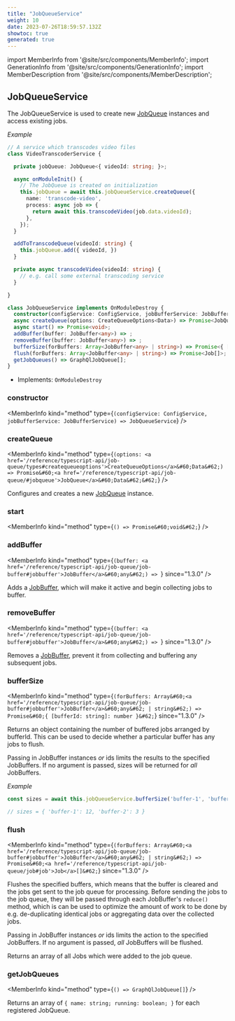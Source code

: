 ```yaml
---
title: "JobQueueService"
weight: 10
date: 2023-07-26T18:59:57.132Z
showtoc: true
generated: true
---
```

<!-- This file was generated from the Vendure source. Do not modify. Instead, re-run the "docs:build" script -->
import MemberInfo from '@site/src/components/MemberInfo';
import GenerationInfo from '@site/src/components/GenerationInfo';
import MemberDescription from '@site/src/components/MemberDescription';


## JobQueueService

<GenerationInfo sourceFile="packages/core/src/job-queue/job-queue.service.ts" sourceLine="48" packageName="@vendure/core" />

The JobQueueService is used to create new <a href='/reference/typescript-api/job-queue/#jobqueue'>JobQueue</a> instances and access
existing jobs.

*Example*

```ts
// A service which transcodes video files
class VideoTranscoderService {

  private jobQueue: JobQueue<{ videoId: string; }>;

  async onModuleInit() {
    // The JobQueue is created on initialization
    this.jobQueue = await this.jobQueueService.createQueue({
      name: 'transcode-video',
      process: async job => {
        return await this.transcodeVideo(job.data.videoId);
      },
    });
  }

  addToTranscodeQueue(videoId: string) {
    this.jobQueue.add({ videoId, })
  }

  private async transcodeVideo(videoId: string) {
    // e.g. call some external transcoding service
  }

}
```

```ts title="Signature"
class JobQueueService implements OnModuleDestroy {
  constructor(configService: ConfigService, jobBufferService: JobBufferService)
  async createQueue(options: CreateQueueOptions<Data>) => Promise<JobQueue<Data>>;
  async start() => Promise<void>;
  addBuffer(buffer: JobBuffer<any>) => ;
  removeBuffer(buffer: JobBuffer<any>) => ;
  bufferSize(forBuffers: Array<JobBuffer<any> | string>) => Promise<{ [bufferId: string]: number }>;
  flush(forBuffers: Array<JobBuffer<any> | string>) => Promise<Job[]>;
  getJobQueues() => GraphQlJobQueue[];
}
```
* Implements: <code>OnModuleDestroy</code>



<div className="members-wrapper">

### constructor

<MemberInfo kind="method" type={`(configService: ConfigService, jobBufferService: JobBufferService) => JobQueueService`}   />


### createQueue

<MemberInfo kind="method" type={`(options: <a href='/reference/typescript-api/job-queue/types#createqueueoptions'>CreateQueueOptions</a>&#60;Data&#62;) => Promise&#60;<a href='/reference/typescript-api/job-queue/#jobqueue'>JobQueue</a>&#60;Data&#62;&#62;`}   />

Configures and creates a new <a href='/reference/typescript-api/job-queue/#jobqueue'>JobQueue</a> instance.
### start

<MemberInfo kind="method" type={`() => Promise&#60;void&#62;`}   />


### addBuffer

<MemberInfo kind="method" type={`(buffer: <a href='/reference/typescript-api/job-queue/job-buffer#jobbuffer'>JobBuffer</a>&#60;any&#62;) => `}  since="1.3.0"  />

Adds a <a href='/reference/typescript-api/job-queue/job-buffer#jobbuffer'>JobBuffer</a>, which will make it active and begin collecting
jobs to buffer.
### removeBuffer

<MemberInfo kind="method" type={`(buffer: <a href='/reference/typescript-api/job-queue/job-buffer#jobbuffer'>JobBuffer</a>&#60;any&#62;) => `}  since="1.3.0"  />

Removes a <a href='/reference/typescript-api/job-queue/job-buffer#jobbuffer'>JobBuffer</a>, prevent it from collecting and buffering any
subsequent jobs.
### bufferSize

<MemberInfo kind="method" type={`(forBuffers: Array&#60;<a href='/reference/typescript-api/job-queue/job-buffer#jobbuffer'>JobBuffer</a>&#60;any&#62; | string&#62;) => Promise&#60;{ [bufferId: string]: number }&#62;`}  since="1.3.0"  />

Returns an object containing the number of buffered jobs arranged by bufferId. This
can be used to decide whether a particular buffer has any jobs to flush.

Passing in JobBuffer instances _or_ ids limits the results to the specified JobBuffers.
If no argument is passed, sizes will be returned for _all_ JobBuffers.

*Example*

```ts
const sizes = await this.jobQueueService.bufferSize('buffer-1', 'buffer-2');

// sizes = { 'buffer-1': 12, 'buffer-2': 3 }
```
### flush

<MemberInfo kind="method" type={`(forBuffers: Array&#60;<a href='/reference/typescript-api/job-queue/job-buffer#jobbuffer'>JobBuffer</a>&#60;any&#62; | string&#62;) => Promise&#60;<a href='/reference/typescript-api/job-queue/job#job'>Job</a>[]&#62;`}  since="1.3.0"  />

Flushes the specified buffers, which means that the buffer is cleared and the jobs get
sent to the job queue for processing. Before sending the jobs to the job queue,
they will be passed through each JobBuffer's `reduce()` method, which is can be used
to optimize the amount of work to be done by e.g. de-duplicating identical jobs or
aggregating data over the collected jobs.

Passing in JobBuffer instances _or_ ids limits the action to the specified JobBuffers.
If no argument is passed, _all_ JobBuffers will be flushed.

Returns an array of all Jobs which were added to the job queue.
### getJobQueues

<MemberInfo kind="method" type={`() => GraphQlJobQueue[]`}   />

Returns an array of `{ name: string; running: boolean; }` for each
registered JobQueue.


</div>
